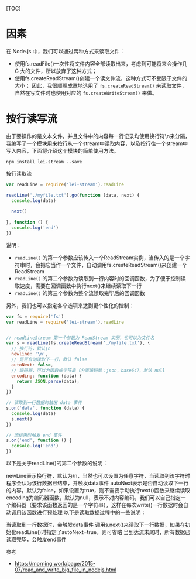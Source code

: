 [TOC]
# 因素
在 Node.js 中，我们可以通过两种方式来读取文件：

- 使用fs.readFile()一次性将文件内容全部读取出来，考虑到可能将来会操作几 G 大的文件，所以放弃了这种方式；
- 使用fs.createReadStream()创建一个读文件流，这种方式可不受限于文件的大小；
因此，我很顺理成章地选用了 `fs.createReadStream()` 来读取文件，自然在写文件时也使用对应的 `fs.createWriteStream()` 来做。

# 按行读写流

由于要操作的是文本文件，并且文件中的内容每一行记录均使用换行符\n来分隔，我编写了一个模块用来按行从一个stream中读取内容，以及按行往一个stream中写入内容，下面将介绍这个模块的简单使用方法。

```
npm install lei-stream --save
```

按行读取流

```js
var readLine = require('lei-stream').readLine

readLine('./myfile.txt').go(function (data, next) {
  console.log(data)
  
  next()
  
}, function () {
  console.log('end')
})
```
说明：

- `readLine()` 的第一个参数应该传入一个ReadStream实例，当传入的是一个字符串时，会把它当作一个文件，自动调用fs.createReadStream()来创建一个ReadStream
- `readLine()` 的第二个参数为读取到一行内容时的回调函数，为了便于控制读取速度，需要在回调函数中执行next()来继续读取下一行
- `readLine()` 的第三个参数为整个流读取完毕后的回调函数


另外，我们也可以指定各个选项来达到更个性化的控制：

```js
var fs = require('fs')
var readLine = require('lei-stream').readLine


// readLineStream 第一个参数为 ReadStream 实例，也可以为文件名
var s = readLine(fs.createReadStream('./myfile.txt'), {
  // 换行符，默认\n
  newline: '\n',
  // 是否自动读取下一行，默认 false
  autoNext: false,
  // 编码器，可以为函数或字符串（内置编码器：json，base64），默认 null
  encoding: function (data) {
    return JSON.parse(data);
  }
})

// 读取到一行数据时触发 data 事件
s.on('data', function (data) {
  console.log(data)
  s.next()
})

// 流结束时触发 end 事件
s.on('end', function () {
  console.log('end')
})
```

以下是关于readLine()的第二个参数的说明：

newLine表示换行符，默认为\n，当然也可以设置为任意字符，当读取到该字符时程序会认为该行数据已结束，并触发data事件
autoNext表示是否自动读取下一行的内容，默认为false，如果设置为true，则不需要手动执行next()函数来继续读取
encoding为编码器函数，默认为null，表示不对内容编码，我们可以自己指定一个编码器（要求该函数返回的是一个字符串），这样在每次write()一行数据时会自动调用该函数进行预处理
以下是读取数据过程中的一些说明：

当读取到一行数据时，会触发data事件
调用s.next()来读取下一行数据，如果在初始化readLine()时指定了autoNext=true，则可省略
当到达流末尾时，所有数据已读取完毕，会触发end事件

参考
- https://morning.work/page/2015-07/read_and_write_big_file_in_nodejs.html